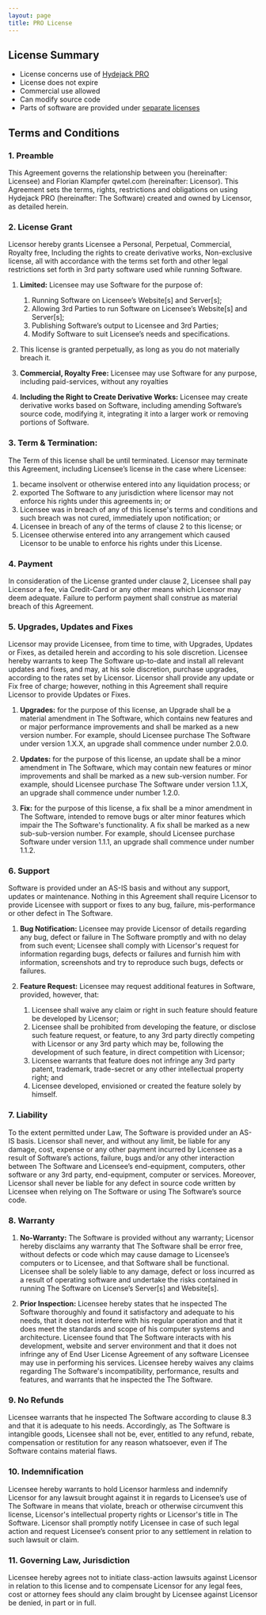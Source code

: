 ```yaml
---
layout: page
title: PRO License
---
```


## License Summary
* License concerns use of [Hydejack PRO][1]
* License does not expire
* Commercial use allowed
* Can modify source code
* Parts of software are provided under [separate licenses](../NOTICE.md#licenses)

## Terms and Conditions
### 1. Preamble
This Agreement governs the relationship between you (hereinafter: Licensee) and
Florian Klampfer qwtel.com (hereinafter: Licensor).
This Agreement sets the terms, rights, restrictions and obligations on using
Hydejack PRO (hereinafter: The Software)
created and owned by Licensor, as detailed herein.

### 2. License Grant
Licensor hereby grants Licensee a Personal, Perpetual, Commercial, Royalty free,
Including the rights to create derivative works, Non-exclusive license, all with accordance with
the terms set forth and other legal restrictions set forth in 3rd party software used while running Software.

1.  **Limited:** Licensee may use Software for the purpose of:

    1. Running Software on Licensee’s Website[s] and Server[s];
    2. Allowing 3rd Parties to run Software on Licensee’s Website[s] and Server[s];
    3. Publishing Software’s output to Licensee and 3rd Parties;
    4. Modify Software to suit Licensee’s needs and specifications.

2.  This license is granted perpetually, as long as you do not materially breach it.

3.  **Commercial, Royalty Free:** Licensee may use Software for any purpose, including paid-services, without any
    royalties

4.  **Including the Right to Create Derivative Works:** Licensee may create derivative works based on Software,
including amending Software’s source code, modifying it, integrating it into a larger work or removing portions of
Software.

### 3. Term & Termination:
The Term of this license shall be until terminated. Licensor may terminate this Agreement,
including Licensee’s license in the case where Licensee:

1.  became insolvent or otherwise entered into any liquidation process; or
2.  exported The Software to any jurisdiction where licensor may not enforce his rights under this agreements in; or
3.  Licensee was in breach of any of this license's terms and conditions and such breach was not cured, immediately
    upon notification; or
4.  Licensee in breach of any of the terms of clause 2 to this license; or
5.  Licensee otherwise entered into any arrangement which caused Licensor to be unable to enforce his rights under
    this License.

### 4. Payment
In consideration of the License granted under clause 2, Licensee shall pay Licensor a fee, via
Credit-Card or any other means which Licensor may deem adequate. Failure to perform payment shall construe as
material breach of this Agreement.

### 5. Upgrades, Updates and Fixes
Licensor may provide Licensee, from time to time, with Upgrades, Updates or Fixes,
as detailed herein and according to his sole discretion. Licensee hereby warrants to keep The Software up-to-date
and install all relevant updates and fixes, and may, at his sole discretion, purchase upgrades, according to the
rates set by Licensor. Licensor shall provide any update or Fix free of charge; however, nothing in this Agreement
shall require Licensor to provide Updates or Fixes.

1.  **Upgrades:** for the purpose of this license, an Upgrade shall be a material amendment in The Software, which
    contains new features and or major performance improvements and shall be marked as a new version number. For
    example, should Licensee purchase The Software under version 1.X.X, an upgrade shall commence under number
    2.0.0.

2.  **Updates:** for the purpose of this license, an update shall be a minor amendment in The Software, which may
    contain new features or minor improvements and shall be marked as a new sub-version number. For example, should
    Licensee purchase The Software under version 1.1.X, an upgrade shall commence under number 1.2.0.

3.  **Fix:** for the purpose of this license, a fix shall be a minor amendment in The Software, intended to remove
    bugs or alter minor features which impair the The Software's functionality. A fix shall be marked as a new
    sub-sub-version number. For example, should Licensee purchase Software under version 1.1.1, an upgrade shall
    commence under number 1.1.2.

### 6. Support
Software is provided under an AS-IS basis and without any support, updates or maintenance. Nothing in
this Agreement shall require Licensor to provide Licensee with support or fixes to any bug, failure,
mis-performance or other defect in The Software.

1.  **Bug Notification:** Licensee may provide Licensor of details regarding any bug, defect or failure in The
    Software promptly and with no delay from such event; Licensee shall comply with Licensor's request for
    information regarding bugs, defects or failures and furnish him with information, screenshots and try to
    reproduce such bugs, defects or failures.

2.  **Feature Request:** Licensee may request additional features in Software, provided, however, that:

    1.  Licensee shall waive any claim or right in such feature should feature be developed by Licensor;
    2.  Licensee shall be prohibited from developing the feature, or disclose such feature request, or feature, to
        any 3rd party directly competing with Licensor or any 3rd party which may be, following the development of
        such feature, in direct competition with Licensor;
    3.  Licensee warrants that feature does not infringe any 3rd party patent, trademark, trade-secret or any other
        intellectual property right; and
    4.  Licensee developed, envisioned or created the feature solely by himself.

### 7. Liability
To the extent permitted under Law, The Software is provided under an AS-IS basis. Licensor shall
never, and without any limit, be liable for any damage, cost, expense or any other payment incurred by Licensee as
a result of Software’s actions, failure, bugs and/or any other interaction between The Software and Licensee’s
end-equipment, computers, other software or any 3rd party, end-equipment, computer or services. Moreover, Licensor
shall never be liable for any defect in source code written by Licensee when relying on The Software or using The
Software’s source code.

### 8. Warranty
1.  **No-Warranty:** The Software is provided without any warranty; Licensor hereby disclaims any warranty that The
    Software shall be error free, without defects or code which may cause damage to Licensee’s computers or to
    Licensee, and that Software shall be functional. Licensee shall be solely liable to any damage, defect or loss
    incurred as a result of operating software and undertake the risks contained in running The Software on
    License’s Server[s] and Website[s].

2.  **Prior Inspection:** Licensee hereby states that he inspected The Software thoroughly and found it
    satisfactory and adequate to his needs, that it does not interfere with his regular operation and that it does
    meet the standards and scope of his computer systems and architecture. Licensee found that The Software
    interacts with his development, website and server environment and that it does not infringe any of End User
    License Agreement of any software Licensee may use in performing his services. Licensee hereby waives any
    claims regarding The Software's incompatibility, performance, results and features, and warrants that he
    inspected the The Software.

### 9. No Refunds
Licensee warrants that he inspected The Software according to clause 8.3 and that it is adequate to
his needs. Accordingly, as The Software is intangible goods, Licensee shall not be, ever, entitled to any refund,
rebate, compensation or restitution for any reason whatsoever, even if The Software contains material flaws.

### 10. Indemnification
Licensee hereby warrants to hold Licensor harmless and indemnify Licensor for any lawsuit
brought against it in regards to Licensee’s use of The Software in means that violate, breach or otherwise
circumvent this license, Licensor's intellectual property rights or Licensor's title in The Software. Licensor
shall promptly notify Licensee in case of such legal action and request Licensee’s consent prior to any settlement
in relation to such lawsuit or claim.

### 11. Governing Law, Jurisdiction
Licensee hereby agrees not to initiate class-action lawsuits against Licensor in
relation to this license and to compensate Licensor for any legal fees, cost or attorney fees should any claim
brought by Licensee against Licensor be denied, in part or in full.

[1]: https://qwtel.com/hydejack/
